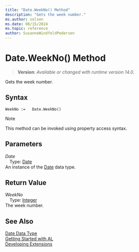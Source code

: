 ```yaml
---
title: "Date.WeekNo() Method"
description: "Gets the week number."
ms.author: solsen
ms.date: 08/15/2024
ms.topic: reference
author: SusanneWindfeldPedersen
---
```

[//]: # (START>DO_NOT_EDIT)
[//]: # (IMPORTANT:Do not edit any of the content between here and the END>DO_NOT_EDIT.)
[//]: # (Any modifications should be made in the .xml files in the ModernDev repo.)
# Date.WeekNo() Method
> **Version**: _Available or changed with runtime version 14.0._

Gets the week number.


## Syntax
```AL
WeekNo :=   Date.WeekNo()
```
> [!NOTE]
> This method can be invoked using property access syntax.
## Parameters
*Date*  
&emsp;Type: [Date](date-data-type.md)  
An instance of the [Date](date-data-type.md) data type.  

## Return Value
*WeekNo*  
&emsp;Type: [Integer](../integer/integer-data-type.md)  
The week number.


[//]: # (IMPORTANT: END>DO_NOT_EDIT)
## See Also
[Date Data Type](date-data-type.md)  
[Getting Started with AL](../../devenv-get-started.md)  
[Developing Extensions](../../devenv-dev-overview.md)